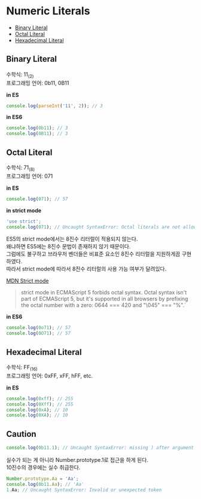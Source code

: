 # Numeric Literals
* [Binary Literal](#binary-literal)  
* [Octal Literal](#octal-literal)  
* [Hexadecimal Literal](#hexadecimal-literal)

## Binary Literal
수학식: 11<sub>(2)</sub>  
프로그래밍 언어: 0b11, 0B11

**in ES**
```javascript
console.log(parseInt('11', 2)); // 3
```

**in ES6**
```javascript
console.log(0b11); // 3
console.log(0B11); // 3
```

## Octal Literal
수학식: 71<sub>(8)</sub>  
프로그래밍 언어: 071

**in ES**
```javascript
console.log(071); // 57
```

**in strict mode**
```javascript
'use strict';
console.log(071); // Uncaught SyntaxError: Octal literals are not allowed in strict mode.
```
ES5의 strict mode에서는 8진수 리터럴이 적용되지 않는다.  
왜냐하면 ES5에는 8진수 문법이 존재하지 않기 때문이다.  
그럼에도 불구하고 브라우저 벤더들은 비표준 요소인 8진수 리터럴을 지원하게끔 구현하였다.  
따라서 strict mode에 따라서 8진수 리터럴의 사용 가능 여부가 달려있다.

[MDN Strict mode](https://developer.mozilla.org/en/docs/Web/JavaScript/Reference/Strict_mode#Converting_mistakes_into_errors)  
> strict mode in ECMAScript 5 forbids octal syntax.
Octal syntax isn't part of ECMAScript 5,
but it's supported in all browsers by prefixing the octal number with a zero:
0644 === 420 and "\045" === "%".`

**in ES6**
```javascript
console.log(0o71); // 57
console.log(0O71); // 57
```

## Hexadecimal Literal
수학식: FF<sub>(16)</sub>  
프로그래밍 언어: 0xFF, xFF, hFF, etc.

**in ES**
```javascript
console.log(0xff); // 255
console.log(0Xff); // 255
console.log(0xA); // 10
console.log(0XA); // 10
```

## Caution
```javascript
console.log(0b11.1); // Uncaught SyntaxError: missing ) after argument list
```

실수가 되는 게 아니라 Number.prototype.1로 접근을 하게 된다.  
10진수의 경우에는 실수 취급한다.

```javascript
Number.prototype.Aa = 'Aa';
console.log(0b11.Aa); // 'Aa'
1.Aa; // Uncaught SyntaxError: Invalid or unexpected token
```
